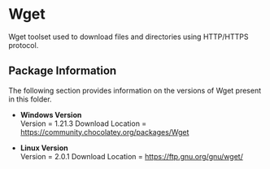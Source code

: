 # Wget
Wget toolset used to download files and directories using HTTP/HTTPS protocol.

## Package Information
The following section provides information on the versions of Wget present in this folder.

* **Windows Version**  
  Version = 1.21.3
  Download Location = https://community.chocolatey.org/packages/Wget
  
* **Linux Version**  
  Version = 2.0.1
  Download Location = https://ftp.gnu.org/gnu/wget/
  
  